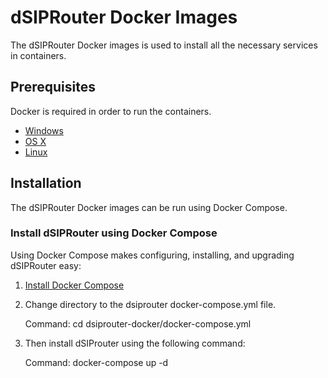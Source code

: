# dSIPRouter Docker Images
The dSIPRouter Docker images is used to install all the necessary services in containers.

## Prerequisites 
Docker is required in order to run the containers.

* [Windows](https://docs.docker.com/windows/started)
* [OS X](https://docs.docker.com/mac/started/)
* [Linux](https://docs.docker.com/linux/started/)

## Installation
The dSIPRouter Docker images can be run using Docker Compose.

### Install dSIPRouter using Docker Compose
Using Docker Compose makes configuring, installing, and upgrading dSIPRouter easy:
1. [Install Docker Compose](https://docs.docker.com/compose/install/)
2. Change directory to the dsiprouter docker-compose.yml file.
      
      Command: cd dsiprouter-docker/docker-compose.yml
      
3. Then install dSIProuter using the following command:

      Command: docker-compose up -d
